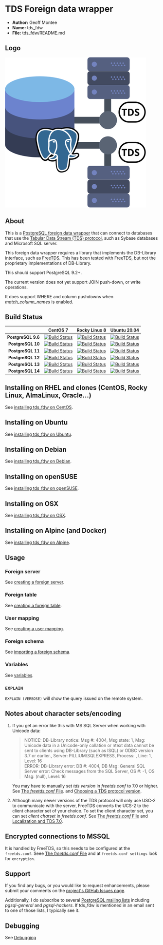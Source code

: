 
# TDS Foreign data wrapper

* **Author:** Geoff Montee
* **Name:** tds_fdw
* **File:** tds_fdw/README.md

## Logo

![Logo SVG](./logo/tds_fdw.svg)

## About

This is a [PostgreSQL foreign data wrapper](https://wiki.postgresql.org/wiki/Foreign_data_wrappers) that can connect to databases that use the [Tabular Data Stream (TDS) protocol](https://en.wikipedia.org/wiki/Tabular_Data_Stream),
such as Sybase databases and Microsoft SQL server.

This foreign data wrapper requires a library that implements the DB-Library interface,
such as [FreeTDS](https://www.freetds.org). This has been tested with FreeTDS, but not
the proprietary implementations of DB-Library.

This should support PostgreSQL 9.2+.

The current version does not yet support JOIN push-down, or write operations.

It does support WHERE and column pushdowns when *match_column_names* is enabled.

## Build Status

|                |    CentOS 7    |    Rocky Linux 8   |    Ubuntu 20.04   |
| --------------:|:--------------:|:------------------:|:-----------------:|
| **PostgreSQL 9.6** |[![Build Status](https://jenkins.juliogonzalez.es/job/tds_fdw-build/DISTRO=centos7,PG_VER=9.6,label=docker/badge/icon)](https://jenkins.juliogonzalez.es/job/tds_fdw-build/DISTRO=centos7,PG_VER=9.6,label=docker)|[![Build Status](https://jenkins.juliogonzalez.es/job/tds_fdw-build/DISTRO=rockylinux8,PG_VER=9.6,label=docker/badge/icon)](https://jenkins.juliogonzalez.es/job/tds_fdw-build/DISTRO=rockylinux8,PG_VER=9.6,label=docker)|[![Build Status](https://jenkins.juliogonzalez.es/job/tds_fdw-build/DISTRO=ubuntu20.04,PG_VER=9.6,label=docker/badge/icon)](https://jenkins.juliogonzalez.es/job/tds_fdw-build/DISTRO=ubuntu20.04,PG_VER=9.6,label=docker)|
| **PostgreSQL 10**  |[![Build Status](https://jenkins.juliogonzalez.es/job/tds_fdw-build/DISTRO=centos7,PG_VER=10,label=docker/badge/icon)](https://jenkins.juliogonzalez.es/job/tds_fdw-build/DISTRO=centos7,PG_VER=10,label=docker)|[![Build Status](https://jenkins.juliogonzalez.es/job/tds_fdw-build/DISTRO=rockylinux8,PG_VER=10,label=docker/badge/icon)](https://jenkins.juliogonzalez.es/job/tds_fdw-build/DISTRO=rockylinux8,PG_VER=10,label=docker)|[![Build Status](https://jenkins.juliogonzalez.es/job/tds_fdw-build/DISTRO=ubuntu20.04,PG_VER=10,label=docker/badge/icon)](https://jenkins.juliogonzalez.es/job/tds_fdw-build/DISTRO=ubuntu20.04,PG_VER=10,label=docker)|
| **PostgreSQL 11**  |[![Build Status](https://jenkins.juliogonzalez.es/job/tds_fdw-build/DISTRO=centos7,PG_VER=11,label=docker/badge/icon)](https://jenkins.juliogonzalez.es/job/tds_fdw-build/DISTRO=centos7,PG_VER=11,label=docker)|[![Build Status](https://jenkins.juliogonzalez.es/job/tds_fdw-build/DISTRO=rockylinux8,PG_VER=11,label=docker/badge/icon)](https://jenkins.juliogonzalez.es/job/tds_fdw-build/DISTRO=rockylinux8,PG_VER=11,label=docker)|[![Build Status](https://jenkins.juliogonzalez.es/job/tds_fdw-build/DISTRO=ubuntu20.04,PG_VER=11,label=docker/badge/icon)](https://jenkins.juliogonzalez.es/job/tds_fdw-build/DISTRO=ubuntu20.04,PG_VER=11,label=docker)|
| **PostgreSQL 12**  |[![Build Status](https://jenkins.juliogonzalez.es/job/tds_fdw-build/DISTRO=centos7,PG_VER=12,label=docker/badge/icon)](https://jenkins.juliogonzalez.es/job/tds_fdw-build/DISTRO=centos7,PG_VER=12,label=docker)|[![Build Status](https://jenkins.juliogonzalez.es/job/tds_fdw-build/DISTRO=rockylinux8,PG_VER=12,label=docker/badge/icon)](https://jenkins.juliogonzalez.es/job/tds_fdw-build/DISTRO=rockylinux8,PG_VER=12,label=docker)|[![Build Status](https://jenkins.juliogonzalez.es/job/tds_fdw-build/DISTRO=ubuntu20.04,PG_VER=12,label=docker/badge/icon)](https://jenkins.juliogonzalez.es/job/tds_fdw-build/DISTRO=ubuntu20.04,PG_VER=12,label=docker)|
| **PostgreSQL 13**  |[![Build Status](https://jenkins.juliogonzalez.es/job/tds_fdw-build/DISTRO=centos7,PG_VER=13,label=docker/badge/icon)](https://jenkins.juliogonzalez.es/job/tds_fdw-build/DISTRO=centos7,PG_VER=13,label=docker)|[![Build Status](https://jenkins.juliogonzalez.es/job/tds_fdw-build/DISTRO=rockylinux8,PG_VER=13,label=docker/badge/icon)](https://jenkins.juliogonzalez.es/job/tds_fdw-build/DISTRO=rockylinux8,PG_VER=13,label=docker)|[![Build Status](https://jenkins.juliogonzalez.es/job/tds_fdw-build/DISTRO=ubuntu20.04,PG_VER=13,label=docker/badge/icon)](https://jenkins.juliogonzalez.es/job/tds_fdw-build/DISTRO=ubuntu20.04,PG_VER=13,label=docker)|
| **PostgreSQL 14**  |[![Build Status](https://jenkins.juliogonzalez.es/job/tds_fdw-build/DISTRO=centos7,PG_VER=13,label=docker/badge/icon)](https://jenkins.juliogonzalez.es/job/tds_fdw-build/DISTRO=centos7,PG_VER=13,label=docker)|[![Build Status](https://jenkins.juliogonzalez.es/job/tds_fdw-build/DISTRO=rockylinux8,PG_VER=13,label=docker/badge/icon)](https://jenkins.juliogonzalez.es/job/tds_fdw-build/DISTRO=rockylinux8,PG_VER=13,label=docker)|[![Build Status](https://jenkins.juliogonzalez.es/job/tds_fdw-build/DISTRO=ubuntu20.04,PG_VER=13,label=docker/badge/icon)](https://jenkins.juliogonzalez.es/job/tds_fdw-build/DISTRO=ubuntu20.04,PG_VER=14,label=docker)|

## Installing on RHEL and clones (CentOS, Rocky Linux, AlmaLinux, Oracle...)

See [installing tds_fdw on CentOS](InstallRHELandClones.md).

## Installing on Ubuntu

See [installing tds_fdw on Ubuntu](InstallUbuntu.md).

## Installing on Debian

See [installing tds_fdw on Debian](InstallDebian.md).

## Installing on openSUSE

See [installing tds_fdw on openSUSE](InstallopenSUSE.md).

## Installing on OSX

See [installing tds_fdw on OSX](InstallOSX.md).

## Installing on Alpine (and Docker)

See [installing tds_fdw on Alpine](InstallAlpine.md).

## Usage

### Foreign server

See [creating a foreign server](ForeignServerCreation.md).
	
### Foreign table
	
See [creating a foreign table](ForeignTableCreation.md).
	
### User mapping
	
See [creating a user mapping](UserMappingCreation.md).

### Foreign schema

See [importing a foreign schema](ForeignSchemaImporting.md).

### Variables

See [variables](Variables.md).

### `EXPLAIN`

`EXPLAIN (VERBOSE)` will show the query issued on the remote system.
	
## Notes about character sets/encoding

1. If you get an error like this with MS SQL Server when working with Unicode data:
   
   > NOTICE:  DB-Library notice: Msg #: 4004, Msg state: 1, Msg: Unicode data in a Unicode-only 
   > collation or ntext data cannot be sent to clients using DB-Library (such as ISQL) or ODBC 
   > version 3.7 or earlier., Server: PILLIUM\SQLEXPRESS, Process: , Line: 1, Level: 16  
   > ERROR:  DB-Library error: DB #: 4004, DB Msg: General SQL Server error: Check messages from 
   > the SQL Server, OS #: -1, OS Msg: (null), Level: 16
   
   You may have to manually set *tds version* in *freetds.conf* to 7.0 or higher. See [The *freetds.conf* File](https://www.freetds.org/userguide/freetdsconf.html).
   and [Choosing a TDS protocol version](https://www.freetds.org/userguide/ChoosingTdsProtocol.html).

2. Although many newer versions of the TDS protocol will only use USC-2 to communicate
with the server, FreeTDS converts the UCS-2 to the client character set of your choice. 
To set the client character set, you can set *client charset* in *freetds.conf*. See 
[The *freetds.conf* File](https://www.freetds.org/userguide/freetdsconf.html) and [Localization and TDS 7.0](https://www.freetds.org/userguide/Localization.html).

## Encrypted connections to MSSQL

It is handled by FreeTDS, so this needs to be configured at the `freetds.conf`. Seee [The *freetds.conf* File](https://www.freetds.org/userguide/freetdsconf.html) and at `freetds.conf settings` look for `encryption`.

## Support

If you find any bugs, or you would like to request enhancements, please submit your comments on the [project's GitHub Issues page](https://github.com/tds-fdw/tds_fdw/issues).

Additionally, I do subscribe to several [PostgreSQL mailing lists](https://www.postgresql.org/list/) including *pgsql-general* and *pgsql-hackers*. If tds_fdw is mentioned in an email sent to one of those lists, I typically see it.

## Debugging

See [Debugging](tests/README.md)

